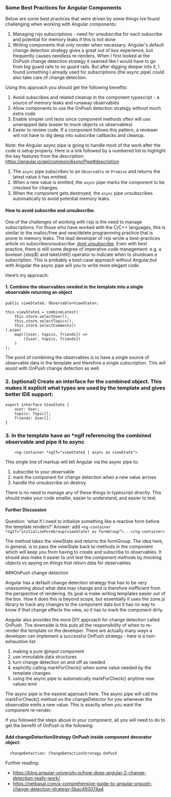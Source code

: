 ### Some Best Practices for Angular Components
Below are some best practices that were driven by some things Ive found challenging when working with Angular components:
1) Managing rxjs subscriptions - need for unsubscribe for each subscribe and potential for memory leaks if this is not done
2) Writing components that only render when necessary. Angular's default change detection strategy gives a great out of box experience, but frequently causes needless re-renders.
When I first looked at the OnPush change detection strategy it seemed like I would have to go from big guard rails to no guard rails. But after digging deeper into it, I found something I already used for subscriptions (the async pipe) could also take care of change detection. 

Using this approach you should get the following benefits:
1) Avoid subscribes and related cleanup in the component typescript - a source of memory leaks and runaway observables
2) Allow components to use the OnPush detection strategy without much extra code
3) Enable simpler unit tests since component methods often will use unwrapped data (easier to mock objects vs observables)
4) Easier to review code. If a component follows this pattern, a reviewer will not have to dig deep into subscribe callbacks and cleanup.

Note: the Angular async pipe is going to handle most of the work after the code is setup properly. Here is a link followed by a numbered list to highlight the key features from the description: 
https://angular.io/api/common/AsyncPipe#description
1) The `async` pipe subscribes to an `Observable` or `Promise` and returns the latest value it has emitted. 
2) When a new value is emitted, the `async` pipe marks the component to be checked for changes. 
3) When the component gets destroyed, the `async` pipe unsubscribes automatically to avoid potential memory leaks.

#### How to avoid subscribe and unsubscribe.

One of the challenges of working with rxjs is the need to manage subscriptions. For those who have worked with the C/C++ languages, this is similar to the malloc/free and new/delete programming practice that is prone to memory leaks.  The lead developer of rxjs wrote a best-practices article on subscribe/unsubscribe: [dont unsubscribe](https://medium.com/@benlesh/rxjs-dont-unsubscribe-6753ed4fda87). Even with best practice, there is still some degree of imperative code management: e.g. a boolean (stop$) and takeUntil() operator to indicate when to shutdown a subscription.
This is probably a best-case approach without Angular,but with Angular the async pipe will you to write more elegant code.

Here’s my approach:

#### 1. Combine the observables needed in the template into a single observable returning an object

```
public viewState$: Observable<ViewState>;

this.viewState$ = combineLatest(
    this.store.selectUser(),
    this.store.selectTopics(),
    this.store.selectComments()
).pipe(
    map(([user, topics, friends]) =>
        ({user, topics, friends})
    )
);
```
The point of combining the observables is to have a single source of observable data in the template and therefore a single subscription. This will assist with OnPush change detection as well.
### 2. (optional) Create an interface for the combined object. This makes it explicit what types are used by the template and gives better IDE support:
```
export interface ViewState {
    user: User;
    topics: Topic[];
    friends: User[];
}
```
### 3. In the template have an *ngIf referencing the combined observable and pipe it to async
```
    <ng-container *ngIf="viewState$ | async as viewState">
```
This single line of markup will tell Angular via the async pipe to:
1) subscribe to your observable
2) mark the component for change detection when a new value arrives
3) handle the unsubscribe on destroy. 

There is no need to manage any of these things in typescript directly. This should make your code smaller, easier to understand,
and easier to test.

#### Further Discussion
Question: ‘what if I need to initialize something like a reactive form before the template renders?’ 
Answer: add
```<ng-container *ngIf=“initializeFormGroup(viewState) as formGroup”>...</ng-container>```

The method takes the viewState and returns the formGroup. The idea here, in general, is to pass the viewState back to methods in the component which will keep you from having to create and subscribe to observables. It should also make it easier to unit test the component methods by mocking objects vs spying on things that return data for observables. 

###OnPush change detection

Angular has a default change detection strategy that has to be very unassuming about what data may change and is therefore inefficient from the perspective of rendering. Its goal is make writing templates easier out of the box. How it does this is beyond scope, but essentially it uses the zone.js library to track any changes to the component data but it has no way to know if that change effects the view, so it has to mark the component dirty. 

Angular also provides the more DIY approach for change detection called OnPush. The downside is this puts all the responsibility of when to re-render the template on the developer. There are actually many ways a developer can implement a successful OnPush strategy - here is a non-exhaustive list:
1) making a pure @input component
2) use immutable data structures
3) turn change detection on and off as needed
4) explicitly calling markForCheck() when some value needed by the template changes.
5) using the async pipe to automatically markForCheck() anytime new values emit

The async pipe is the easiest approach here. The async pipe will call the markForCheck() method on the changeDetector for you whenever the observable emits a new value. This is exactly when you want the component re-render.

If you followed the steps above in your component, all you will need to do to get the benefit of OnPush is the following:

#### Add changeDetectionStrategy OnPush inside component decorator object:
```
  changeDetection: ChangeDetectionStrategy.OnPush
```

Further reading:
- https://blog.angular-university.io/how-does-angular-2-change-detection-really-work/
- https://netbasal.com/a-comprehensive-guide-to-angular-onpush-change-detection-strategy-5bac493074a4
